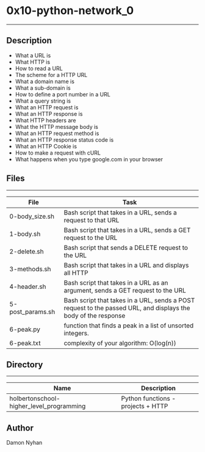 # 0x10-python-network_0
---
## Description
* What a URL is
* What HTTP is
* How to read a URL
* The scheme for a HTTP URL
* What a domain name is
* What a sub-domain is
* How to define a port number in a URL
* What a query string is
* What an HTTP request is
* What an HTTP response is
* What HTTP headers are
* What the HTTP message body is
* What an HTTP request method is
* What an HTTP response status code is
* What an HTTP Cookie is
* How to make a request with cURL
* What happens when you type google.com in your browser
## Files
---
File|Task
---|---
0-body_size.sh | Bash script that takes in a URL, sends a request to that URL
1-body.sh | Bash script that takes in a URL, sends a GET request to the URL
2-delete.sh | Bash script that sends a DELETE request to the URL 
3-methods.sh | Bash script that takes in a URL and displays all HTTP 
4-header.sh | Bash script that takes in a URL as an argument, sends a GET request to the URL
5-post_params.sh |  Bash script that takes in a URL, sends a POST request to the passed URL, and displays the body of the response
6-peak.py | function that finds a peak in a list of unsorted integers.
6-peak.txt | complexity of your algorithm: O(log(n))
## Directory 
---
Name|Description
---|---
holbertonschool-higher_level_programming | Python functions - projects + HTTP
## Author
Damon Nyhan